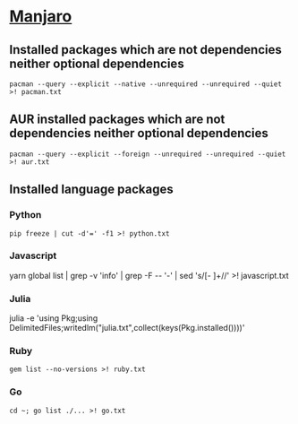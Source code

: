 # [Manjaro](https://manjaro.org/)

## Installed packages which are not dependencies neither optional dependencies
`pacman --query --explicit --native --unrequired --unrequired --quiet >! pacman.txt`

## AUR installed packages which are not dependencies neither optional dependencies
`pacman --query --explicit --foreign --unrequired --unrequired --quiet >! aur.txt`

## Installed language packages

### Python
`pip freeze | cut -d'=' -f1 >! python.txt`

### Javascript
yarn global list | grep -v 'info' | grep -F -- '-' | sed 's/[- ]\+//' >! javascript.txt

### Julia
julia -e 'using Pkg;using DelimitedFiles;writedlm("julia.txt",collect(keys(Pkg.installed())))'

### Ruby
`gem list --no-versions >! ruby.txt`

### Go
`cd ~; go list ./... >! go.txt`
